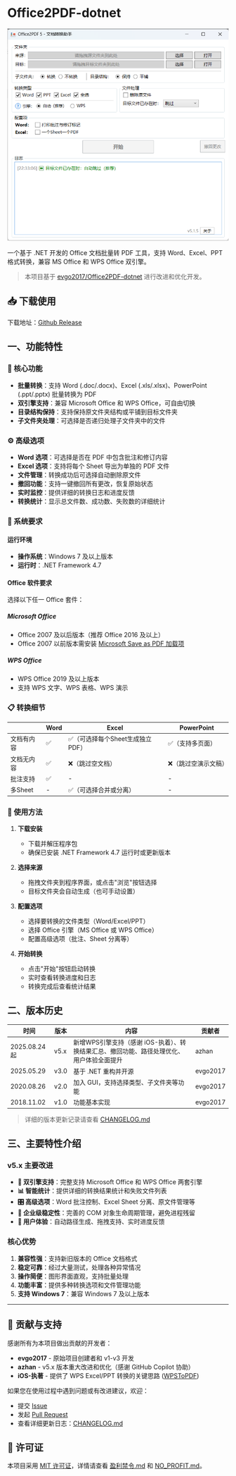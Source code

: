 # Office2PDF-dotnet
![office2pdf_v5](./assets/office2pdf_v5.png)

一个基于 .NET 开发的 Office 文档批量转 PDF 工具，支持 Word、Excel、PPT 格式转换，兼容 MS Office 和 WPS Office 双引擎。

> 本项目基于 [evgo2017/Office2PDF-dotnet](https://github.com/evgo2017/Office2PDF-dotnet) 进行改进和优化开发。

## 📥 下载使用

下载地址：[Github Release](https://github.com/a90091343/Office2PDF-dotnet/releases)

## 一、功能特性

### 🚀 核心功能

- **批量转换**：支持 Word (.doc/.docx)、Excel (.xls/.xlsx)、PowerPoint (.ppt/.pptx) 批量转换为 PDF
- **双引擎支持**：兼容 Microsoft Office 和 WPS Office，可自由切换
- **目录结构保持**：支持保持原文件夹结构或平铺到目标文件夹
- **子文件夹处理**：可选择是否递归处理子文件夹中的文件

### ⚙️ 高级选项

- **Word 选项**：可选择是否在 PDF 中包含批注和修订内容
- **Excel 选项**：支持将每个 Sheet 导出为单独的 PDF 文件
- **文件管理**：转换成功后可选择自动删除原文件
- **撤回功能**：支持一键撤回所有更改，恢复原始状态
- **实时监控**：提供详细的转换日志和进度反馈
- **转换统计**：显示总文件数、成功数、失败数的详细统计

### 🔧 系统要求

#### 运行环境

- **操作系统**：Windows 7 及以上版本
- **运行时**：.NET Framework 4.7

#### Office 软件要求

选择以下任一 Office 套件：

##### Microsoft Office

- Office 2007 及以后版本（推荐 Office 2016 及以上）
- Office 2007 以前版本需安装 [Microsoft Save as PDF 加载项](https://www.microsoft.com/zh-cn/download/details.aspx?id=7)

##### WPS Office

- WPS Office 2019 及以上版本
- 支持 WPS 文字、WPS 表格、WPS 演示

### 📋 转换细节

|            | Word | Excel                                | PowerPoint        |
| ---------- | ---- | ------------------------------------ | ----------------- |
| 文档有内容 | ✅    | ✅（可选择每个Sheet生成独立PDF）     | ✅（支持多页面）   |
| 文档无内容 | ✅    | ❌（跳过空文档）                     | ❌（跳过空演示文稿） |
| 批注支持   | ✅    | -                                    | -                 |
| 多Sheet   | -    | ✅（可选择合并或分离）                | -                 |

### 🎯 使用方法

1. **下载安装**
   - 下载并解压程序包
   - 确保已安装 .NET Framework 4.7 运行时或更新版本

2. **选择来源**
   - 拖拽文件夹到程序界面，或点击"浏览"按钮选择
   - 目标文件夹会自动生成（也可手动设置）

3. **配置选项**
   - 选择要转换的文件类型（Word/Excel/PPT）
   - 选择 Office 引擎（MS Office 或 WPS Office）
   - 配置高级选项（批注、Sheet 分离等）

4. **开始转换**
   - 点击"开始"按钮启动转换
   - 实时查看转换进度和日志
   - 转换完成后查看统计结果

## 二、版本历史

| 时间       | 版本 | 内容                                                         | 贡献者 |
| ---------- | ---- | ------------------------------------------------------------ | ------ |
| 2025.08.24起 | v5.x | 新增WPS引擎支持（感谢 iOS-执着）、转换结果汇总、撤回功能、路径处理优化、用户体验全面提升 | azhan |
| 2025.05.29 | v3.0 | 基于 .NET 重构并开源                                         | evgo2017 |
| 2020.08.26 | v2.0 | 加入 GUI，支持选择类型、子文件夹等功能                       | evgo2017 |
| 2018.11.02 | v1.0 | 功能基本实现                                                 | evgo2017 |

> 详细的版本更新记录请查看 [CHANGELOG.md](./CHANGELOG.md)

## 三、主要特性介绍

### v5.x 主要改进

- **🔄 双引擎支持**：完整支持 Microsoft Office 和 WPS Office 两套引擎
- **📊 智能统计**：提供详细的转换结果统计和失败文件列表
- **🎛️ 高级选项**：Word 批注控制、Excel Sheet 分离、原文件管理等
- **💼 企业级稳定性**：完善的 COM 对象生命周期管理，避免进程残留
- **🎨 用户体验**：自动路径生成、拖拽支持、实时进度反馈

### 核心优势

1. **兼容性强**：支持新旧版本的 Office 文档格式
2. **稳定可靠**：经过大量测试，处理各种异常情况
3. **操作简便**：图形界面直观，支持批量处理
4. **功能丰富**：提供多种转换选项和文件管理功能
5. **支持 Windows 7**：兼容 Windows 7 及以上版本

---

## 💝 贡献与支持

感谢所有为本项目做出贡献的开发者：

- **evgo2017** - 原始项目创建者和 v1-v3 开发
- **azhan** - v5.x 版本重大改进和优化（感谢 GitHub Copilot 协助）
- **iOS-执著** - 提供了 WPS Excel/PPT 转换的关键思路 ([WPSToPDF](https://gitee.com/BudStudio/WPSToPDF))

如果您在使用过程中遇到问题或有改进建议，欢迎：

- 提交 [Issue](https://github.com/a90091343/Office2PDF-dotnet/issues)
- 发起 [Pull Request](https://github.com/a90091343/Office2PDF-dotnet/pulls)
- 查看详细更新日志：[CHANGELOG.md](./CHANGELOG.md)

## 📄 许可证

本项目采用 [MIT 许可证](./LICENSE)，详情请查看 [盈利禁令.md](./盈利禁令.md) 和 [NO_PROFIT.md](./NO_PROFIT.md)。
